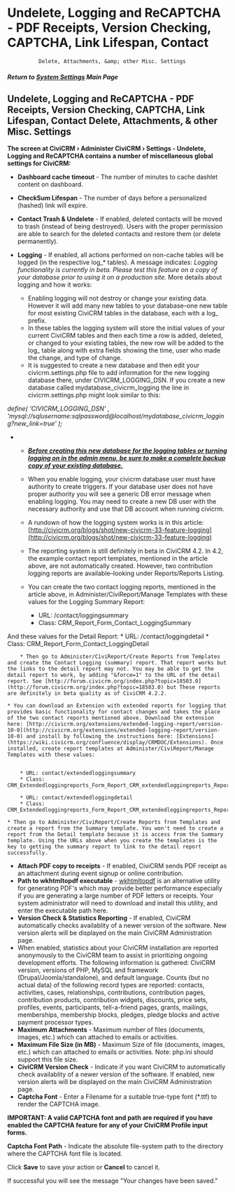 # Undelete, Logging and ReCAPTCHA - PDF Receipts, Version Checking, CAPTCHA, Link Lifespan, Contact
              Delete, Attachments, &amp; other Misc. Settings

##### Return to [System Settings](https://wiki.civicrm.org/confluence/display/CRMDOC/System+Settings) Main Page

## Undelete, Logging and ReCAPTCHA - PDF Receipts, Version Checking, CAPTCHA, Link Lifespan, Contact Delete, Attachments, & other Misc. Settings

**The screen at CiviCRM › Administer CiviCRM › Settings - Undelete, Logging and ReCAPTCHA contains a number of miscellaneous global settings for CiviCRM:**

* **Dashboard cache timeout** - The number of minutes to cache dashlet content on dashboard.
* **CheckSum Lifespan** - The number of days before a personalized (hashed) link will expire.
* **Contact Trash & Undelete** - If enabled, deleted contacts will be moved to trash (instead of being destroyed). Users with the proper permission are able to search for the deleted contacts and restore them (or delete permanently).
* **Logging** - If enabled, all actions performed on non-cache tables will be logged (in the respective log_* tables). A message indicates: _Logging functionality is currently in beta. Please test this feature on a copy of your database prior to using it on a production site._ More details about logging and how it works:

    * Enabling logging will not destroy or change your existing data. However it will add many new tables to your database–one new table for most existing CiviCRM tables in the database, each with a log_ prefix.
    * In these tables the logging system will store the initial values of your current CiviCRM tables and then each time a row is added, deleted, or changed to your existing tables, the new row will be added to the log_ table along with extra fields showing the time, user who made the change, and type of change.
    * It is suggested to create a new database and then edit your civicrm.settings.php file to add information for the new logging database there, under CIVICRM_LOGGING_DSN. If you create a new database called mydatabase_civicrm_logging the line in civicrm.settings.php might look similar to this:

_define( 'CIVICRM_LOGGING_DSN' , 'mysql://sqlusername:sqlpassword@localhost/mydatabase_civicrm_logging?new_link=true' );_

*
    * _<u><b>Before creating this new database for the logging tables or turning logging on in the admin menu, be sure to make a complete backup copy of your existing database.</b></u>_
    * When you enable logging, your civicrm database user must have authority to create triggers. If your database user does not have proper authority you will see a generic DB error message when enabling logging. You may need to create a new DB user with the necessary authority and use that DB account when running civicrm.
    * A rundown of how the logging system works is in this article: [http://civicrm.org/blogs/shot/new-civicrm-33-feature-logging](http://civicrm.org/blogs/shot/new-civicrm-33-feature-logging)
    * The reporting system is still definitely in beta in CiviCRM 4.2. In 4.2, the example contact report templates, mentioned in the article above, are not automatically created. However, two contribution logging reports are available–looking under Reports/Reports Listing.
    * You can create the two contact logging reports, mentioned in the article above, in Administer/CiviReport/Manage Templates with these values for the Logging Summary Report:


        * URL: /contact/loggingsummary
        * Class: CRM_Report_Form_Contact_LoggingSummary

 And these values for the Detail Report:
        * URL: /contact/loggingdetail
        * Class: CRM_Report_Form_Contact_LoggingDetail

        * Then go to Administer/CiviReport/Create Reports from Templates and create the Contact Logging (summary) report. That report works but the links to the detail report may not. You may be able to get the detail report to work, by adding "&force=1" to the URL of the detail report. See [http://forum.civicrm.org/index.php?topic=18503.0](http://forum.civicrm.org/index.php?topic=18503.0) but These reports are definitely in beta quality as of CiviCRM 4.2.2.

    * You can download an Extension with extended reports for logging that provides basic functionality for contact changes and takes the place of the two contact reports mentioned above. Download the extension here: [http://civicrm.org/extensions/extended-logging-report/version-10-0](http://civicrm.org/extensions/extended-logging-report/version-10-0) and install by following the instructions here: [Extensions](https://wiki.civicrm.org/confluence/display/CRMDOC/Extensions). Once installed, create report templates at Administer/CiviReport/Manage Templates with these values:


        * URL: contact/extendedloggingsummary
        * Class: CRM_Extendedloggingreports_Form_Report_CRM_extendedloggingreports_Report_Form_Contact_LoggingSummary

        * URL: contact/extendedloggingdetail
        * Class: CRM_Extendedloggingreports_Form_Report_CRM_extendedloggingreports_Report_Form_Contact_LoggingDetail

    * Then go to Administer/CiviReport/Create Reports from Templates and create a report from the Summary template. You won't need to create a report from the Detail template because it is access from the Summary template. Using the URLs above when you create the templates is the key to getting the summary report to link to the detail report successfully.

* **Attach PDF copy to receipts** - If enabled, CiviCRM sends PDF receipt as an attachment during event signup or online contribution.
* **Path to wkhtmltopdf executable** - [wkhtmltopdf](http://code.google.com/p/wkhtmltopdf/) is an alternative utility for generating PDF's which may provide better performance especially if you are generating a large number of PDF letters or receipts. Your system administrator will need to download and install this utility, and enter the executable path here.
* **Version Check & Statistics Reporting** - If enabled, CiviCRM automatically checks availablity of a newer version of the software. New version alerts will be displayed on the main CiviCRM Administration page.
* When enabled, statistics about your CiviCRM installation are reported anonymously to the CiviCRM team to assist in prioritizing ongoing development efforts. The following information is gathered: CiviCRM version, versions of PHP, MySQL and framework (Drupal/Joomla/standalone), and default language. Counts (but no actual data) of the following record types are reported: contacts, activities, cases, relationships, contributions, contribution pages, contribution products, contribution widgets, discounts, price sets, profiles, events, participants, tell-a-friend pages, grants, mailings, memberships, membership blocks, pledges, pledge blocks and active payment processor types.
* **Maximum Attachments** - Maximum number of files (documents, images, etc.) which can attached to emails or activities.
* **Maximum File Size (in MB)** - Maximum Size of file (documents, images, etc.) which can attached to emails or activities. Note: php.ini should support this file size.
* **CiviCRM Version Check** - Indicate if you want CiviCRM to automatically check availablity of a newer version of the software. If enabled, new version alerts will be displayed on the main CiviCRM Administration page.
* **Captcha Font** - Enter a Filename for a suitable true-type font (*.ttf) to render the CAPTCHA image.

**IMPORTANT: A valid CAPTCHA font and path are required if you have enabled the CAPTCHA feature for any of your CiviCRM Profile input forms.**

**Captcha Font Path** - Indicate the absolute file-system path to the directory where the CAPTCHA font file is located.

Click **Save** to save your action or **Cancel** to cancel it.

If successful you will see the message "Your changes have been saved."